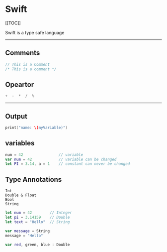 # Swift

[[TOC]]

Swift is a type safe language

------

## Comments

```Swift
// This is a Comment
/* This is a comment */
```

## Opeartor

```Swift
+  -  *  /  %
```

------

## Output

```swift
print("name: \(myVariable)")
```



## variables

```swift
num = 42                // variable
var num = 42            // variable can be changed
let PI = 3.14, a = 1    // constant can never be changed
```

## Type Annotations

```
Int
Double & Float
Bool
String
```

```Swift
let num = 42        // Integer
let pi = 3.14159    // Double
let text = "Hello"  // String
```


```Swift
var message = String
message = "Hello"

var red, green, blue : Double
```

